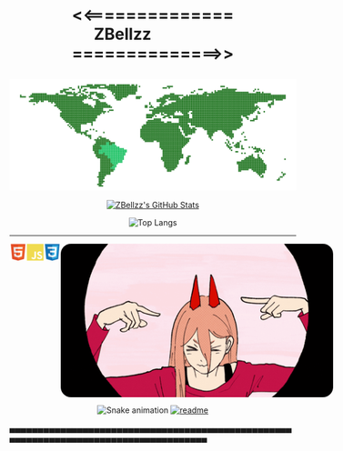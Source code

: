 #                                  <p  align="center"> <span><<</span>==============<br> ZBellzz  <img width="100" height="15" src="https://profile-counter.glitch.me/ZBellzz/count.svg" /><br>==============<span>>></span><br> </p>
![worldMap](https://github.com/JWsley/JWsley/blob/main/img/World-Map.svg)




                                                                                                                  
<div align="center">
  
  
  
  <a href="app.lofi.co">
    <a href="app.lofi.co">    
     <img height="150rem" width="300rem"  alt="ZBellzz's GitHub Stats" src="https://awesome-github-stats.azurewebsites.net/user-stats/ZBellzz?cardType=github&theme=synthwave" />  </a>

![Top Langs ](https://github-readme-stats.vercel.app/api/top-langs/?username=ZBellzz&theme=synthwave)
    
   
</div>
  
 <hr>
  <center>
  <div style="display: flex;" align="center"><br>
   <img align="center" alt="JWsley-HTML" height="30" width="33" src="https://raw.githubusercontent.com/devicons/devicon/master/icons/html5/html5-original.svg">
   <img align="center" alt="Js" height="30" width="33" src="https://raw.githubusercontent.com/devicons/devicon/master/icons/javascript/javascript-plain.svg">
   <img align="center" alt="JWsley-CSS" height="30" width="33" src="https://raw.githubusercontent.com/devicons/devicon/master/icons/css3/css3-original.svg">
   <a href="https://github.com/JWsley/Project-Coffe"><img align="center" alt="JWsley-Python" height="30" width="33" src="https://raw.githubusercontent.com/devicons/devicon/master/icons/python/python-original.svg"></a>

  
    

  
   
   <img align="center" alt="270" height="270" style= "border-radius:18px;" src="para readme/gif power.gif">
</div>       
    </center>

 

  

  <center>


 ![Snake animation](https://github.com/ZBellzz/ZBellzz/blob/output/github-contribution/grid-snake.svg)
[![readme](https://github-readme-stats.vercel.app/api/pin/?username=ZBellzz&repo=ZBellzz&theme=react)](https://github.com/ZBellzz/ZBellzz)
 
 </center>

▄▄▄▄▄▄▄▄▄▄▄▄▄▄▄▄▄▄▄▄▄▄▄▄▄▄▄▄▄▄▄▄▄▄▄▄▄▄▄▄▄▄▄▄▄▄▄▄▄▄▄▄▄▄▄▄▄▄▄▄▄▄▄▄▄▄▄▄▄▄▄▄▄▄▄▄▄▄▄▄▄▄▄▄▄
